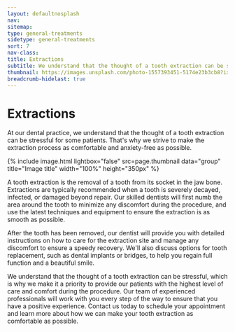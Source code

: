 ```yaml
---
layout: defaultnosplash
nav: 
sitemap: 
type: general-treatments
sidetype: general-treatments
sort: 7
nav-class: 
title: Extractions
subtitle: We understand that the thought of a tooth extraction can be stressful. We strive to make the extraction process as comfortable and anxiety-free as possible.
thumbnail: https://images.unsplash.com/photo-1557393451-5174e23b3cb8?ixlib=rb-4.0.3&ixid=MnwxMjA3fDB8MHxwaG90by1wYWdlfHx8fGVufDB8fHx8&auto=format&fit=crop&w=2070&q=80
breadcrumb-hidelast: true
---
```


# Extractions

At our dental practice, we understand that the thought of a tooth extraction can be stressful for some patients. That's why we strive to make the extraction process as comfortable and anxiety-free as possible.

{% include image.html lightbox="false" src=page.thumbnail data="group" title="Image title" width="100%" height="350px" %}

A tooth extraction is the removal of a tooth from its socket in the jaw bone. Extractions are typically recommended when a tooth is severely decayed, infected, or damaged beyond repair. Our skilled dentists will first numb the area around the tooth to minimize any discomfort during the procedure, and use the latest techniques and equipment to ensure the extraction is as smooth as possible.

After the tooth has been removed, our dentist will provide you with detailed instructions on how to care for the extraction site and manage any discomfort to ensure a speedy recovery. We'll also discuss options for tooth replacement, such as dental implants or bridges, to help you regain full function and a beautiful smile.

We understand that the thought of a tooth extraction can be stressful, which is why we make it a priority to provide our patients with the highest level of care and comfort during the procedure. Our team of experienced professionals will work with you every step of the way to ensure that you have a positive experience. Contact us today to schedule your appointment and learn more about how we can make your tooth extraction as comfortable as possible.
